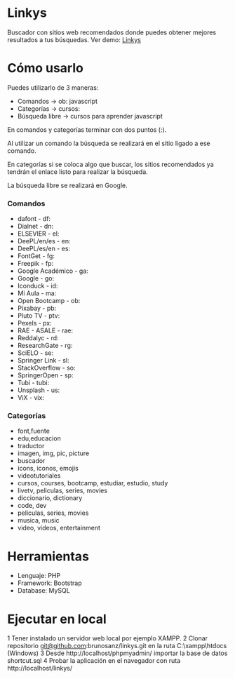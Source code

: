 # Linkys
Buscador con sitios web recomendados donde puedes obtener mejores resultados a tus búsquedas. Ver demo: [Linkys](https://www.brunosanz.com/linkys/)

# Cómo usarlo

Puedes utilizarlo de 3 maneras:

- Comandos -> ob: javascript
- Categorías -> cursos:
- Búsqueda libre -> cursos para aprender javascript

En comandos y categorías terminar con dos puntos (:).

Al utilizar un comando la búsqueda se realizará en el sitio ligado a ese comando.

En categorías si se coloca algo que buscar, los sitios recomendados ya tendrán el enlace listo para realizar la búsqueda.

La búsqueda libre se realizará en Google.

### Comandos

- dafont - df:
- Dialnet - dn:
- ELSEVIER - el:
- DeePL/en/es - en:
- DeePL/es/en - es:
- FontGet - fg:
- Freepik - fp:
- Google Académico - ga:
- Google - go:
- Iconduck - id:
- Mi Aula - ma:
- Open Bootcamp - ob:
- Pixabay - pb:
- Pluto TV - ptv:
- Pexels - px:
- RAE - ASALE - rae:
- Reddalyc - rd:
- ResearchGate - rg:
- SciELO - se:
- Springer Link - sl:
- StackOverflow - so:
- SpringerOpen - sp:
- Tubi - tubi:
- Unsplash - us:
- ViX - vix:

### Categorías

- font,fuente
- edu,educacion
- traductor
- imagen, img, pic, picture
- buscador
- icons, iconos, emojis
- videotutoriales
- cursos, courses, bootcamp, estudiar, estudio, study
- livetv, peliculas, series, movies
- diccionario, dictionary
- code, dev
- peliculas, series, movies
- musica, music
- video, videos, entertainment


# Herramientas

- Lenguaje: PHP
- Framework: Bootstrap
- Database: MySQL

# Ejecutar en local

1 Tener instalado un  servidor web local por ejemplo XAMPP.
2 Clonar repositorio git@github.com:brunosanz/linkys.git en la ruta C:\xampp\htdocs (Windows)
3 Desde http://localhost/phpmyadmin/ importar la base de datos shortcut.sql
4 Probar la aplicación en el navegador con ruta http://localhost/linkys/
 